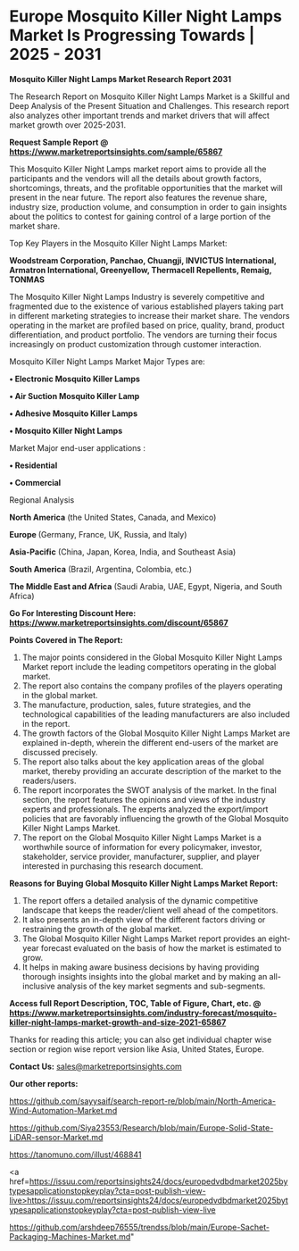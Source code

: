 # Europe Mosquito Killer Night Lamps Market Is Progressing Towards | 2025 - 2031

<strong>Mosquito Killer Night Lamps Market Research Report 2031</strong>

The Research Report on Mosquito Killer Night Lamps Market is a Skillful and Deep Analysis of the Present Situation and Challenges. This research report also analyzes other important trends and market drivers that will affect market growth over 2025-2031.

<strong>Request Sample Report @ <a href=https://www.marketreportsinsights.com/sample/65867>https://www.marketreportsinsights.com/sample/65867</a></strong>

This Mosquito Killer Night Lamps market report aims to provide all the participants and the vendors will all the details about growth factors, shortcomings, threats, and the profitable opportunities that the market will present in the near future. The report also features the revenue share, industry size, production volume, and consumption in order to gain insights about the politics to contest for gaining control of a large portion of the market share.

Top Key Players in the Mosquito Killer Night Lamps Market:

<strong>Woodstream Corporation, Panchao, Chuangji, INVICTUS International, Armatron International, Greenyellow, Thermacell Repellents, Remaig, TONMAS</strong>

The Mosquito Killer Night Lamps Industry is severely competitive and fragmented due to the existence of various established players taking part in different marketing strategies to increase their market share. The vendors operating in the market are profiled based on price, quality, brand, product differentiation, and product portfolio. The vendors are turning their focus increasingly on product customization through customer interaction.

Mosquito Killer Night Lamps Market Major Types are:

<strong>• Electronic Mosquito Killer Lamps

• Air Suction Mosquito Killer Lamp

• Adhesive Mosquito Killer Lamps

• Mosquito Killer Night Lamps</strong>

Market Major end-user applications :

<strong>• Residential

• Commercial</strong>

Regional Analysis

</u><strong><b>North America</b></strong> (the United States, Canada, and Mexico)

<strong><b>Europe </b></strong>(Germany, France, UK, Russia, and Italy)

<strong><b>Asia-Pacific</b></strong> (China, Japan, Korea, India, and Southeast Asia)

<strong><b>South America</b></strong> (Brazil, Argentina, Colombia, etc.)

<strong><b>The Middle East and Africa</b></strong> (Saudi Arabia, UAE, Egypt, Nigeria, and South Africa)

<strong>Go For Interesting Discount Here: <a href=https://www.marketreportsinsights.com/discount/65867>https://www.marketreportsinsights.com/discount/65867</a></strong>

<strong>Points Covered in The Report:</strong>
<ol>
  <li>The major points considered in the Global Mosquito Killer Night Lamps Market report include the leading competitors operating in the global market.</li>
  <li>The report also contains the company profiles of the players operating in the global market.</li>
  <li>The manufacture, production, sales, future strategies, and the technological capabilities of the leading manufacturers are also included in the report.</li>
  <li>The growth factors of the Global Mosquito Killer Night Lamps Market are explained in-depth, wherein the different end-users of the market are discussed precisely.</li>
  <li>The report also talks about the key application areas of the global market, thereby providing an accurate description of the market to the readers/users.</li>
  <li>The report incorporates the SWOT analysis of the market. In the final section, the report features the opinions and views of the industry experts and professionals. The experts analyzed the export/import policies that are favorably influencing the growth of the Global Mosquito Killer Night Lamps Market.</li>
  <li>The report on the Global Mosquito Killer Night Lamps Market is a worthwhile source of information for every policymaker, investor, stakeholder, service provider, manufacturer, supplier, and player interested in purchasing this research document.</li>
</ol>
<strong>Reasons for Buying Global Mosquito Killer Night Lamps Market Report:</strong>

<ol>
  <li>The report offers a detailed analysis of the dynamic competitive landscape that keeps the reader/client well ahead of the competitors.</li>
  <li>It also presents an in-depth view of the different factors driving or restraining the growth of the global market.</li>
  <li>The Global Mosquito Killer Night Lamps Market report provides an eight-year forecast evaluated on the basis of how the market is estimated to grow.</li>
  <li>It helps in making aware business decisions by having providing thorough insights insights into the global market and by making an all-inclusive analysis of the key market segments and sub-segments.</li>
</ol>
<strong>Access full Report Description, TOC, Table of Figure, Chart, etc. @ <a href=https://www.marketreportsinsights.com/industry-forecast/mosquito-killer-night-lamps-market-growth-and-size-2021-65867>https://www.marketreportsinsights.com/industry-forecast/mosquito-killer-night-lamps-market-growth-and-size-2021-65867</a></strong>


Thanks for reading this article; you can also get individual chapter wise section or region wise report version like Asia, United States, Europe.

<strong>Contact Us:</strong>
sales@marketreportsinsights.com

<strong>Our other reports:</strong>

<a href=https://github.com/sayysaif/search-report-re/blob/main/North-America-Wind-Automation-Market.md>https://github.com/sayysaif/search-report-re/blob/main/North-America-Wind-Automation-Market.md</a>

<a href=https://github.com/Siya23553/Research/blob/main/Europe-Solid-State-LiDAR-sensor-Market.md>https://github.com/Siya23553/Research/blob/main/Europe-Solid-State-LiDAR-sensor-Market.md</a>

<a href=https://tanomuno.com/illust/468841>https://tanomuno.com/illust/468841</a>

<a href=https://issuu.com/reportsinsights24/docs/europedvdbdmarket2025bytypesapplicationstopkeyplay?cta=post-publish-view-live>https://issuu.com/reportsinsights24/docs/europedvdbdmarket2025bytypesapplicationstopkeyplay?cta=post-publish-view-live</a>

<a href=https://github.com/arshdeep76555/trendss/blob/main/Europe-Sachet-Packaging-Machines-Market.md>https://github.com/arshdeep76555/trendss/blob/main/Europe-Sachet-Packaging-Machines-Market.md</a>"
